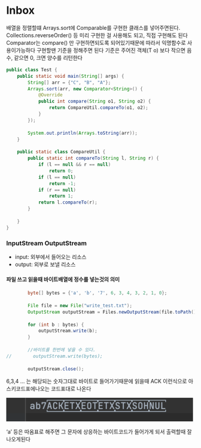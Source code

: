 # Inbox

배열을 정렬할떄 Arrays.sort에 Comparable를 구현한 클래스를 넣어주면된다. Collections.reverseOrder() 등 미리 구현한 걸 사용해도 되고, 직접 구현해도 된다 Comparator는 compare() 만 구현하면되도록 되어있기때문에 따라서 익명함수로 사용이가능하다 구현할땐 기준을 정해주면 된다 기준은 주어진 객체(T o) 보다 작으면 음수, 같으면 0, 크면 양수를 리턴한다

```java
public class Test {
    public static void main(String[] args) {
        String[] arr = {"C", "B", "A"};
        Arrays.sort(arr, new Comparator<String>() {
            @Override
            public int compare(String o1, String o2) {
                return CompareUtil.compareTo(o1, o2);
            }
        });

        System.out.println(Arrays.toString(arr));
    }

    public static class CompareUtil {
        public static int compareTo(String l, String r) {
            if (l == null && r == null)
                return 0;
            if (l == null)
                return -1;
            if (r == null)
                return 1;
            return l.compareTo(r);
        }

    }
}
```

### InputStream OutputStream

* input: 외부에서 들어오는 리소스
* output: 외부로 보낼 리소스&#x20;

#### 파일 쓰고 읽을때 바이트배열에 정수를 넣는것의 의미



```java
        byte[] bytes = {'a', 'b', '7', 6, 3, 4, 3, 2, 1, 0};
 
        File file = new File("write_test.txt");
        OutputStream outputStream = Files.newOutputStream(file.toPath());

        for (int b : bytes) {
            outputStream.write(b);
        }

        //바이트를 한번에 넣을 수 있다.
//        outputStream.write(bytes);

        outputStream.close();
```

6,3,4 … 는 해당되는 숫자그대로 바이트로 들어가기때문에 읽을때 ACK 이런식으로 아스키코드표에나오는 코드표대로 나온다

![](<../.gitbook/assets/image (1).png>)

‘a’ 등은 따옴표로 해주면 그 문자에 상응하는 바이트코드가 들어가게 되서 출력할때 잘나오게된다
